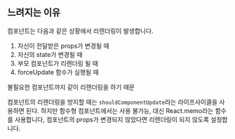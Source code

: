 ## 느려지는 이유
컴포넌트는 다음과 같은 상황에서 리렌더링이 발생합니다.

1. 자신이 전달받은 props가 변경될 때
2. 자신의 state가 변경될 때
3. 부모 컴포넌트가 리렌더링 될 때
4. forceUpdate 함수가 실행될 때

불필요한 컴포넌트까지 같이 리렌더링을 하기 때문

컴포넌트의 리렌더링을 방지할 때는 `shouldComponentUpdate`라는 라이프사이클을 사용하면 된다.
하지만 함수형 컴포넌트에서는 사용 불가능, 대신 React.memo라는 함수를 사용합니다, 컴포넌트의 props가 변경되지 않았다면 
리렌더링이 되지 않도록 설정합니다.

